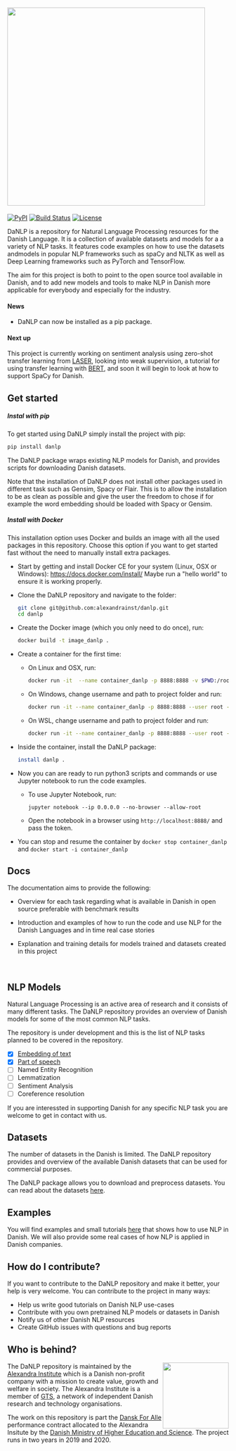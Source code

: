 # <img align="center" src="https://raw.githubusercontent.com/alexandrainst/danlp/master/docs/imgs/danlp_logo.png"  width="450"  /> 

[![PyPI](https://img.shields.io/pypi/v/danlp.svg)](https://pypi.org/project/danlp/)
[![Build Status](https://travis-ci.org/alexandrainst/danlp.svg?branch=master)](https://travis-ci.org/alexandrainst/danlp)
[![License](https://img.shields.io/badge/license-BSD%203--Clause-blue.svg)](https://opensource.org/licenses/BSD-3-Clause)


DaNLP is a repository for Natural Language Processing resources for the Danish Language. It is a collection  of available datasets and models for a a variety of NLP tasks. It features code examples on how to use the datasets andmodels in popular NLP frameworks such as spaCy and NLTK as well as Deep Learning frameworks such as PyTorch and TensorFlow.

The aim for this project is both to point to the open source tool available in Danish, and to add new models and tools to make NLP in Danish more applicable for everybody and especially for the industry.



#### News

- DaNLP can now be installed as a pip package. 

#### Next up

This project is currently working on sentiment analysis using zero-shot transfer learning from [LASER](https://github.com/facebookresearch/LASER/tree/master/source), looking into weak supervision, a tutorial for using transfer learning with [BERT](https://github.com/google-research/bert),  and soon it will begin to look at how to support SpaCy for Danish. 

## Get started
##### Instal with pip

To get started using DaNLP simply install the project with pip:

```bash
pip install danlp
```

The DaNLP package wraps existing NLP models for Danish, and provides scripts for downloading Danish datasets.

Note that the installation of DaNLP does not install other packages used in different task such as Gensim, Spacy or Flair. This is to allow the installation to be as clean as possible and give the user the freedom to chose if for example the word embedding should be loaded with Spacy or Gensim. 

##### Install with Docker 

This installation option uses Docker and builds an image with all the used packages in this repository. Choose this option if you want to get started fast without the need to manually install extra packages. 

- Start by getting and install Docker CE for your system (Linux, OSX or Windows):
  https://docs.docker.com/install/
  Maybe run a "hello world" to ensure it is working properly.

- Clone the DaNLP repository and navigate to the folder:

    ```bash
    git clone git@github.com:alexandrainst/danlp.git
    cd danlp
    ```

- Create the Docker image (which you only need to do once), run: 

  ```bash
  docker build -t image_danlp . 
  ```


- Create a container for the first time:

  - On Linux and OSX, run: 	

    ```bash
    docker run -it  --name container_danlp -p 8888:8888 -v $PWD:/root image_danlp
    ```

  - On Windows, change username and path to project folder and run:

    ```bash
    docker run -it --name container_danlp -p 8888:8888 --user root -v /c/Users/$YOUR_USERNAME/path/to/project/folder:/root/ image_danlp
    ```

  - On WSL, change username and path to project folder and run:

    ```bash
    docker run -it --name container_danlp -p 8888:8888 --user root -v "C:\Users\YOUR_USERNAME\path\to\project\folder":/root/  image_danlp
    ```

- Inside the container, install the DaNLP package:

  ```bash
  install danlp . 
  ```

- Now you can are ready to run python3 scripts and commands or use Jupyter notebook to run the code examples.

   - To use Jupyter Notebook, run:

     ```docker
     jupyter notebook --ip 0.0.0.0 --no-browser --allow-root
     ```

  - Open the notebook in a browser using `http://localhost:8888/`  and pass the token.

- You can stop and resume the container by  `docker stop container_danlp` and `docker start -i container_danlp`



## Docs 

The documentation aims to provide the following:

- Overview for each task regarding what is available in Danish in open source preferable with benchmark results

- Introduction and examples of how to run the code and use NLP for the Danish Languages and in time real case stories 

- Explanation and training details for models trained and datasets created in this project

  ​                   


## NLP Models
Natural Language Processing is an active area of research and it consists of many different tasks. The DaNLP repository provides an overview of Danish models for some of the most common NLP tasks.

The repository is under development and this is the list of NLP tasks planned to be covered in the repository.
- [x] [Embedding of text](docs/models/embeddings.md)
- [x] [Part of speech](docs/models/part_of_speach_tagging.md)
- [ ] Named Entity Recognition
- [ ] Lemmatization
- [ ] Sentiment Analysis
- [ ] Coreference resolution

If you are interessted in supporting Danish for any specific NLP task you are welcome to get in contact with us.

## Datasets
The number of datasets in the Danish is limited. The DaNLP repository provides and overview of the available Danish datasets that can be used for commercial purposes.

The DaNLP package allows you to download and preprocess datasets. You can read about the datasets [here](/docs/datasets.md).

## Examples
You will find examples and small tutorials [here](/examples/examples.md) that shows how to use NLP in Danish.
We will also provide some real cases of how NLP is applied in Danish companies.

## How do I contribute?

If you want to contribute to the DaNLP repository and make it better, your help is very welcome. You can contribute to the project in many ways:

- Help us write good tutorials on Danish NLP use-cases
- Contribute with you own pretrained NLP models or datasets in Danish
- Notify us of other Danish NLP resources
- Create GitHub issues with questions and bug reports

## Who is behind?
<img align="right" width="150" src="https://raw.githubusercontent.com/alexandrainst/danlp/master/docs/imgs/alexandra_logo.png">

The DaNLP repository is maintained by the [Alexandra Institute](https://alexandra.dk/uk) which is a Danish non-profit company 
with a mission to create value, growth and welfare in society. The Alexandra Institute is a member of [GTS](https://gts-net.dk/), 
a network of independent Danish research and technology organisations.

The work on this repository is part the [Dansk For Alle](https://bedreinnovation.dk/dansk-alle-0) performance contract 
allocated to the Alexandra Insitute by the [Danish Ministry of Higher Education and Science](https://ufm.dk/en?set_language=en&cl=en). The project runs in two years in 2019 and 2020.
